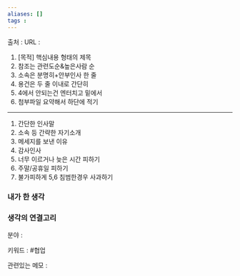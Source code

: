 ```yaml
---
aliases: []
tags :
---
```

출처 : 
URL : 

1.  [목적] 핵심내용 형태의 제목
2.  참조는 관련도순&높은사람 순
3.  소속은 분명히+안부인사 한 줄
4.  용건은 두 줄 이내로 간단히
5.  4에서 안되는건 엔터치고 밑에서
6.  첨부파일 요약해서 하단에 적기
---
1.  간단한 인사말
2.  소속 등 간략한 자기소개
3.  메세지를 보낸 이유
4.  감사인사
5.  너무 이르거나 늦은 시간 피하기
6.  주말/공휴일 피하기
7.  불가피하게 5,6 침범한경우 사과하기


### 내가 한 생각

### 생각의 연결고리
분야 : 

키워드 : #협업

관련있는 메모 : 